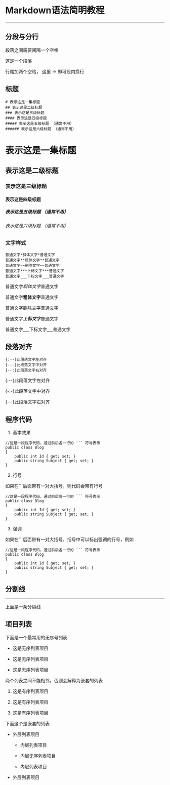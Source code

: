 # Markdown语法简明教程

----

## 分段与分行

段落之间需要间隔一个空格

这是一个段落

行尾加两个空格， 这里 ->
即可段内换行

## 标题

```
# 表示这是一集标题
## 表示这是二级标题
### 表示这是三级标题
#### 表示这是四级标题
##### 表示这是五级标题 （通常不用）
###### 表示这是六级标题 （通常不用）
```

# 表示这是一集标题
## 表示这是二级标题
### 表示这是三级标题
#### 表示这是四级标题
##### 表示这是五级标题 （通常不用）
###### 表示这是六级标题 （通常不用）



### 文字样式

```
普通文字*斜体文字*普通文字
普通文字**粗体文字**普通文字
普通文字~~删除文字~~普通文字
普通文字***上标文字***普通文字
普通文字___下标文字___普通文字
```

普通文字*斜体文字*普通文字

普通文字**粗体文字**普通文字

普通文字~~删除文字~~普通文字

普通文字***上标文字***普通文字

普通文字___下标文字___普通文字


## 段落对齐

```
{:--}此段落文字左对齐
{-:-}此段落文字中对齐
{--:}此段落文字右对齐
```

{:--}此段落文字左对齐

{-:-}此段落文字中对齐

{--:}此段落文字右对齐


## 程序代码

1. 基本效果

```
//这是一段程序代码，通过前后各一行的 ``` 符号表示
public class Blog
{
    public int Id { get; set; }
    public string Subject { get; set; }
}
```

2. 行号

如果在```后面带有一对大括号，则代码会带有行号

```{}
//这是一段程序代码，通过前后各一行的 ``` 符号表示
public class Blog
{
    public int Id { get; set; }
    public string Subject { get; set; }
}
```

3. 强调

如果在```后面带有一对大括号，括号中可以标出强调的行号，例如

```{2,5}
//这是一段程序代码，通过前后各一行的 ``` 符号表示
public class Blog
{
    public int Id { get; set; }
    public string Subject { get; set; }
}
```

## 分割线

---

上面是一条分隔线


## 项目列表

下面是一个最常用的无序号列表

- 这是无序列表项目

- 这是无序列表项目

- 这是无序列表项目


两个列表之间不能相邻，否则会解释为嵌套的列表

1. 这是有序列表项目

2. 这是有序列表项目

3. 这是有序列表项目


下面这个是嵌套的列表

- 外层列表项目

   + 内层列表项目

   + 内层无序列表项目

   + 内层列表项目

- 外层列表项目

